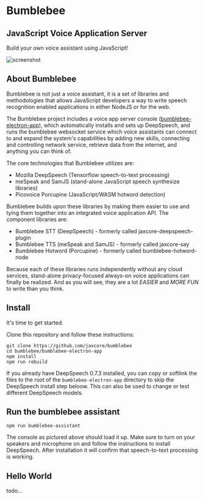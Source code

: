 # Bumblebee

## JavaScript Voice Application Server

Build your own voice assistant using JavaScript!

![screenshot](https://raw.githubusercontent.com/jaxcore/bumblebee/master/screenshot.jpg)

## About Bumblebee

Bumblebee is not just a voice assistant, it is a set of libraries and methodologies that allows JavaScript
developers a way to write speech recognition enabled applications in either NodeJS or for the web.

The Bumblebee project includes a voice app server console ([bumblebee-electron-app](bumblebee-electron-app)), which
automatically installs and sets up DeepSpeech, and runs the bumblebee websocket service which
voice assistants can connect to and expand the system's capabilities by adding new skills,
connecting and controlling network service, retrieve data from the internet, and
anything you can think of.

The core technologies that Bumblebee utilizes are:

- Mozilla DeepSpeech (Tensorflow speech-to-text processing)
- meSpeak and SamJS (stand-alone JavaScript speech synthesize libraries)
- Picovoice Porcupine (JavaScript/WASM hotword detection)

Bumblebee builds upon these libraries by making them easier to use and tying them
together into an integrated voice application API.  The component libraries are:

- Bumblebee STT (DeepSpeech) - formerly called jaxcore-deepspeech-plugin
- Bumblebee TTS (meSpeak and SamJS) - formerly called jaxcore-say
- Bumblebee Hotword (Porcupine) - formerly called bumblebee-hotword-node

Because each of these libraries runs independently without any cloud services,
stand-alone privacy-focused always-on voice applications can finally be realized.
And as you will see, they are a lot *EASIER* and *MORE FUN* to write than you think.

## Install

It's time to get started.

Clone this repository and follow these instructions:

```
git clone https://github.com/jaxcore/bumblebee
cd bumblebee/bumblebee-electron-app
npm install
npm run rebuild
```

If you already have DeepSpeech 0.7.3 installed, you can copy or softlink the files to the root of the `bumblebee-electron-app` directory to skip the DeepSpeech install step beloow.  This can also be used to change or test different DeepSpeech models.

## Run the bumblebee assistant

```
npm run bumblebee-assistant
```

The console as pictured above should load it up.
Make sure to turn on your speakers and microphone on and follow the
instructions to install DeepSpeech.  After installation it will confirm
that speech-to-text processing is working.


## Hello World

todo...